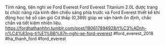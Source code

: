 
Tính năng, tiện nghi xe Ford Everest
Ford Everest Titanium 2.0L được trang bị chức năng rửa kính đèn chiếu sáng phía trước và Ford Everest thiết kế khí động học hệ số cản gió Cd thấp (0,389) giúp xe vận hành ổn định, chắc chắn và tiết kiệm nhiên liệu.
https://fordhathanhhn.tumblr.com/post/180617894928/t%C3%ADnh-n%C4%83ng-ti%E1%BB%87n-nghi-xe-ford-everest
#ford_everest_2018 #ha_thanh_ford #ford_everest
